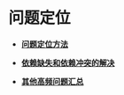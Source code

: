 # 问题定位<a name="obs_21_0300"></a>

-   **[问题定位方法](问题定位方法.md)**  

-   **[依赖缺失和依赖冲突的解决](依赖缺失和依赖冲突的解决.md)**  

-   **[其他高频问题汇总](其他高频问题汇总.md)**  


